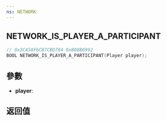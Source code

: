 ```yaml
---
ns: NETWORK
---
```

## NETWORK_IS_PLAYER_A_PARTICIPANT

```c
// 0x3CA58F6CB7CBD784 0xB08B6992
BOOL NETWORK_IS_PLAYER_A_PARTICIPANT(Player player);
```


## 參數
* **player**: 

## 返回值
